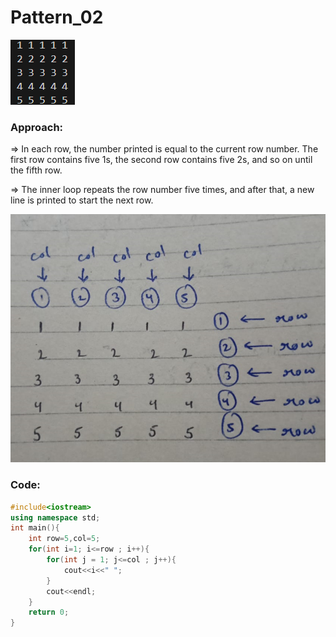 # Pattern_02
![Pattern_02](./pics/Pattern_02.png)<br>

### Approach:
=> In each row, the number printed is equal to the current row number. The first row contains five 1s, the second row contains five 2s, and so on until the fifth row.

=> The inner loop repeats the row number five times, and after that, a new line is printed to start the next row.

![Pattern_02](./pics/Approach_02.png)

### Code:
```cpp
#include<iostream>
using namespace std;
int main(){
    int row=5,col=5;
    for(int i=1; i<=row ; i++){
        for(int j = 1; j<=col ; j++){
            cout<<i<<" ";
        }
        cout<<endl;
    }
    return 0;
}
```